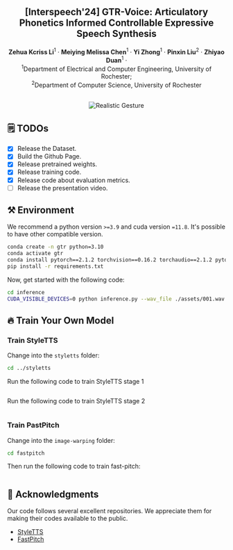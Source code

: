 <p align="center">

  <h2 align="center">[Interspeech'24] GTR-Voice: Articulatory Phonetics Informed Controllable Expressive Speech Synthesis </h2>
  <p align="center">
    <strong>Zehua Kcriss Li</strong></a><sup>1</sup>
    · 
    <strong>Meiying Melissa Chen</strong></a><sup>1</sup>
    · 
    <strong>Yi Zhong</strong></a><sup>1</sup>
    ·
    <strong>Pinxin Liu</strong></a><sup>2</sup>
    ·
    <strong>Zhiyao Duan</strong></a><sup>1</sup>
    ·
    <br>
    <sup>1</sup>Department of Electrical and Computer Engineering, University of Rochester; 
    <br>
    <sup>2</sup>Department of Computer Science, University of Rochester
    <br>
    </br>

  </p>
    </p>
<div align="center">
  <img src="./assets/teaser.jpg" alt="Realistic Gesture"></a>
</div>

## 🗒 TODOs
- [x] Release the Dataset.
- [x] Build the Github Page.
- [x] Release pretrained weights.
- [x] Release training code.
- [x] Release code about evaluation metrics.
- [ ] Release the presentation video.

## ⚒️ Environment
We recommend a python version ```>=3.9``` and cuda version ```=11.8```. It's possible to have other compatible version.

```bash
conda create -n gtr python=3.10
conda activate gtr
conda install pytorch==2.1.2 torchvision==0.16.2 torchaudio==2.1.2 pytorch-cuda=11.8 -c pytorch -c nvidia
pip install -r requirements.txt
```

Now, get started with the following code:

```bash
cd inference
CUDA_VISIBLE_DEVICES=0 python inference.py --wav_file ./assets/001.wav --init_frame ./assets/001.png
```

## 🔥 Train Your Own Model


### Train StyleTTS
Change into the ```styletts``` folder:

```bash
cd ../styletts
```

Run the following code to train StyleTTS stage 1

```bash

```

Run the following code to train StyleTTS stage 2
  
```bash

```


### Train PastPitch
Change into the ```image-warping``` folder:

```bash
cd fastpitch
```

Then run the following code to train fast-pitch:

```bash 

```



## 🙏 Acknowledgments

Our code follows several excellent repositories. We appreciate them for making their codes available to the public.
* [StyleTTS](https://github.com/yl4579/StyleTTS)
* [FastPitch](https://github.com/NVIDIA/DeepLearningExamples/tree/master/PyTorch/SpeechSynthesis/FastPitch)

